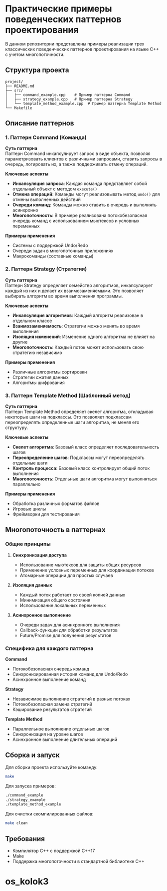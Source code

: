 # Практические примеры поведенческих паттернов проектирования

В данном репозитории представлены примеры реализации трех классических поведенческих паттернов проектирования на языке C++ с учетом многопоточности.

## Структура проекта

```
project/
├── README.md
├── src/
│   ├── command_example.cpp    # Пример паттерна Command
│   ├── strategy_example.cpp   # Пример паттерна Strategy
│   └── template_method_example.cpp  # Пример паттерна Template Method
└── Makefile
```

## Описание паттернов

### 1. Паттерн Command (Команда)

**Суть паттерна**  
Паттерн Command инкапсулирует запрос в виде объекта, позволяя параметризовать клиентов с различными запросами, ставить запросы в очередь, логировать их, а также поддерживать отмену операций.

**Ключевые аспекты**  
- **Инкапсуляция запроса**: Каждая команда представляет собой отдельный объект с методом `execute()`
- **Отмена операций**: Команды могут реализовывать метод `undo()` для отмены выполненных действий
- **Очереди команд**: Команды можно ставить в очередь и выполнять асинхронно
- **Многопоточность**: В примере реализована потокобезопасная очередь команд с использованием мьютексов и условных переменных

**Примеры применения**  
- Системы с поддержкой Undo/Redo
- Очереди задач в многопоточных приложениях
- Макрокоманды (составные команды)

### 2. Паттерн Strategy (Стратегия)

**Суть паттерна**  
Паттерн Strategy определяет семейство алгоритмов, инкапсулирует каждый из них и делает их взаимозаменяемыми. Это позволяет выбирать алгоритм во время выполнения программы.

**Ключевые аспекты**  
- **Инкапсуляция алгоритмов**: Каждый алгоритм реализован в отдельном классе
- **Взаимозаменяемость**: Стратегии можно менять во время выполнения
- **Изоляция изменений**: Изменение одного алгоритма не влияет на другие
- **Многопоточность**: Каждый поток может использовать свою стратегию независимо

**Примеры применения**  
- Различные алгоритмы сортировки
- Стратегии сжатия данных
- Алгоритмы шифрования

### 3. Паттерн Template Method (Шаблонный метод)

**Суть паттерна**  
Паттерн Template Method определяет скелет алгоритма, откладывая некоторые шаги на подклассы. Это позволяет подклассам переопределять определенные шаги алгоритма, не меняя его структуру.

**Ключевые аспекты**  
- **Скелет алгоритма**: Базовый класс определяет последовательность шагов
- **Переопределение шагов**: Подклассы могут переопределять отдельные шаги
- **Контроль процесса**: Базовый класс контролирует общий поток выполнения
- **Многопоточность**: Отдельные шаги алгоритма могут выполняться параллельно

**Примеры применения**  
- Обработка различных форматов файлов
- Игровые циклы
- Фреймворки для тестирования

## Многопоточность в паттернах

### Общие принципы

1. **Синхронизация доступа**  
   - Использование мьютексов для защиты общих ресурсов
   - Применение условных переменных для координации потоков
   - Атомарные операции для простых случаев

2. **Изоляция данных**  
   - Каждый поток работает со своей копией данных
   - Минимизация общего состояния
   - Использование локальных переменных

3. **Асинхронное выполнение**  
   - Очереди задач для асинхронного выполнения
   - Callback-функции для обработки результатов
   - Future/Promise для получения результатов

### Специфика для каждого паттерна

**Command**  
- Потокобезопасная очередь команд
- Синхронизированная история команд для Undo/Redo
- Асинхронное выполнение команд

**Strategy**  
- Независимое выполнение стратегий в разных потоках
- Потокобезопасная замена стратегий
- Кэширование результатов стратегий

**Template Method**  
- Параллельное выполнение отдельных шагов
- Синхронизация на уровне шагов
- Асинхронное выполнение длительных операций

## Сборка и запуск

Для сборки проекта используйте команду:
```bash
make
```

Для запуска примеров:
```bash
./command_example
./strategy_example
./template_method_example
```

Для очистки скомпилированных файлов:
```bash
make clean
```

## Требования

- Компилятор C++ с поддержкой C++17
- Make
- Поддержка многопоточности в стандартной библиотеке C++
# os_kolok3
